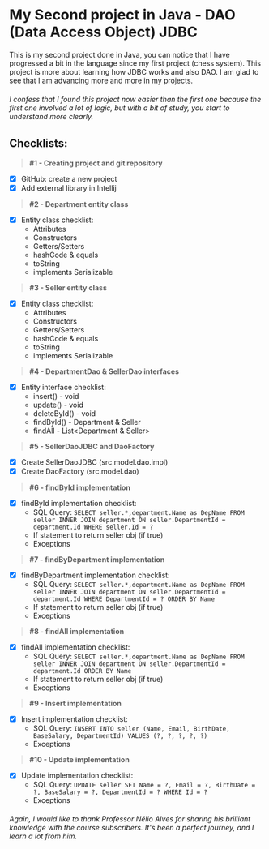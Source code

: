 # My Second project in Java - DAO (Data Access Object) JDBC 

This is my second project done in Java, you can notice that I have progressed a bit in the language since my first project (chess system). This project is more about learning how JDBC works and also DAO.
I am glad to see that I am advancing more and more in my projects.

###### I confess that I found this project now easier than the first one because the first one involved a lot of logic, but with a bit of study, you start to understand more clearly.

## Checklists:
> **#1 - Creating project and git repository**
- [x] GitHub: create a new project
- [x] Add external library in Intellij
> **#2 - Department entity class**
- [x] Entity class checklist:
  - Attributes
  - Constructors
  - Getters/Setters
  - hashCode & equals
  - toString
  - implements Serializable
> **#3 - Seller entity class**
- [x] Entity class checklist:
  - Attributes
  - Constructors
  - Getters/Setters
  - hashCode & equals
  - toString
  - implements Serializable
> **#4 - DepartmentDao & SellerDao interfaces**
- [x] Entity interface checklist:
  - insert() - void
  - update() - void
  - deleteById() - void
  - findById() - Department & Seller
  - findAll - List<Department & Seller>
> **#5 - SellerDaoJDBC and DaoFactory**
- [x] Create SellerDaoJDBC (src.model.dao.impl)
- [x] Create DaoFactory (src.model.dao)
> **#6 - findById implementation**
- [x] findById implementation checklist:
  - SQL Query:
  ``SELECT seller.*,department.Name as DepName
    FROM seller INNER JOIN department
    ON seller.DepartmentId = department.Id
    WHERE seller.Id = ?``
  - If statement to return seller obj (if true)
  - Exceptions
> **#7 - findByDepartment implementation**
- [x] findByDepartment implementation checklist:
  - SQL Query:
  ``SELECT seller.*,department.Name as DepName
    FROM seller INNER JOIN department
    ON seller.DepartmentId = department.Id
    WHERE DepartmentId = ?
    ORDER BY Name``
  - If statement to return seller obj (if true)
  - Exceptions
> **#8 - findAll implementation**
- [x] findAll implementation checklist:
  - SQL Query:
  ``SELECT seller.*,department.Name as DepName
    FROM seller INNER JOIN department
    ON seller.DepartmentId = department.Id
    ORDER BY Name``
  - If statement to return seller obj (if true)
  - Exceptions
> **#9 - Insert implementation**
- [x] Insert implementation checklist:
  - SQL Query:
  ``INSERT INTO seller
    (Name, Email, BirthDate, BaseSalary, DepartmentId)
    VALUES
    (?, ?, ?, ?, ?)``
  - Exceptions
> **#10 - Update implementation**
- [x] Update implementation checklist:
  - SQL Query:
  ``UPDATE seller
    SET Name = ?, Email = ?, BirthDate = ?, BaseSalary = ?, DepartmentId = ?
    WHERE Id = ?``
  - Exceptions























###### Again, I would like to thank Professor Nélio Alves for sharing his brilliant knowledge with the course subscribers. It's been a perfect journey, and I learn a lot from him.